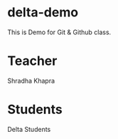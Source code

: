 # delta-demo
This is Demo for Git &amp; Github class.

# Teacher
Shradha Khapra

# Students
Delta Students
